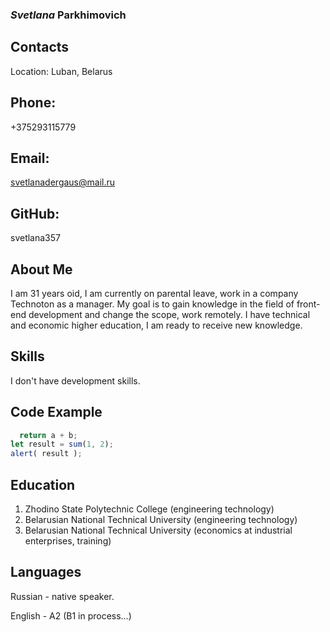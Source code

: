 ### **_Svetlana_ Parkhimovich** ###
## Contacts ##
Location:
Luban, Belarus 
## Phone: ##
 +375293115779
## Email: ## 
svetlanadergaus@mail.ru
## GitHub: ## 
svetlana357
## About Me ##
I am 31 years oid, I am currently on parental leave, work in a company Technoton as a manager. My goal is to gain knowledge in the field of front-end development and change the scope, work remotely.
 I have technical and economic higher education, I am ready to receive new knowledge.
## Skills ##
I don't have development skills.
## Code Example ##
```javascript function sum(a, b) {
  return a + b;
let result = sum(1, 2);
alert( result ); 
```
## Education ##
1. Zhodino State Polytechnic College (engineering technology)
2. Belarusian National Technical University (engineering technology)
3. Belarusian National Technical University (economics at industrial enterprises, training)
## Languages ##
Russian - native speaker.

English - A2 (B1 in process…)